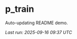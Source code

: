 # p_train

Auto-updating README demo.

<!--START_SECTION:status-->
_Last run: 2025-09-16 09:37 UTC_
<!--END_SECTION:status-->







































































































































































































































































































































































































































































































































































